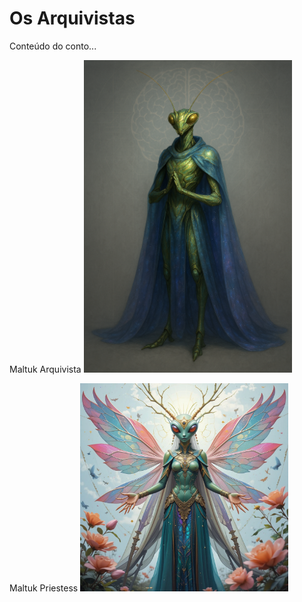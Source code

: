 # Os Arquivistas

Conteúdo do conto...

Maltuk Arquivista
<img src="../images/maltuk1.png" alt="Maltuk e seu manto" width="333"/>

Maltuk Priestess
<img src="../images/maltuk2.jpg" alt="Maltuk Priestess" width="333"/>